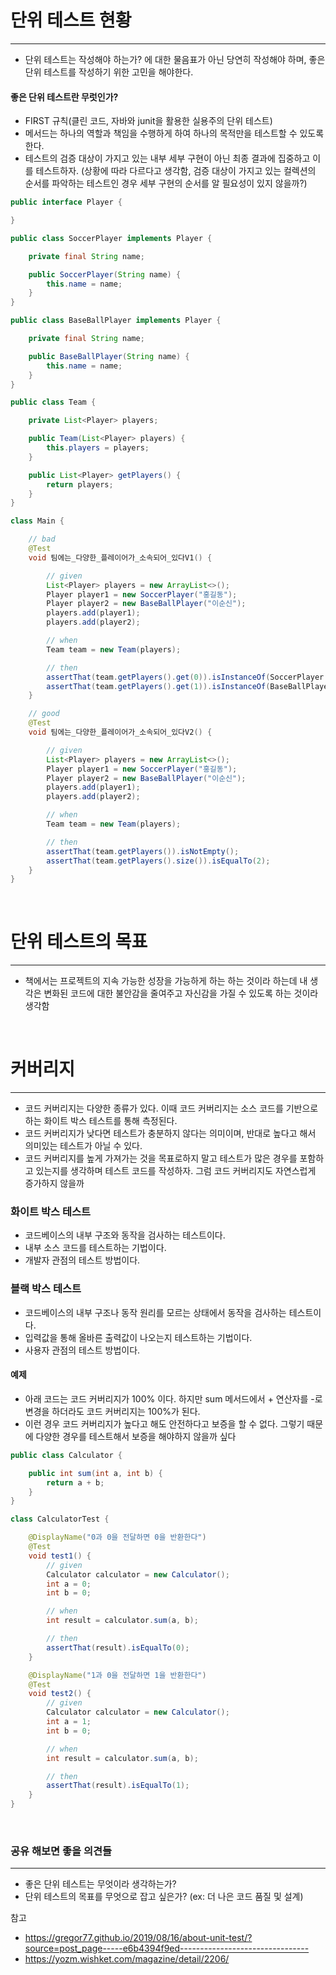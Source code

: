 # 단위 테스트 현황
<hr>

- 단위 테스트는 작성해야 하는가? 에 대한 물음표가 아닌 당연히 작성해야 하며, 좋은 단위 테스트를 작성하기 위한 고민을 해야한다.

#### 좋은 단위 테스트란 무럿인가?

- FIRST 규칙(클린 코드, 자바와 junit을 활용한 실용주의 단위 테스트)
- 메서드는 하나의 역할과 책임을 수행하게 하여 하나의 목적만을 테스트할 수 있도록 한다.
- 테스트의 검증 대상이 가지고 있는 내부 세부 구현이 아닌 최종 결과에 집중하고 이를 테스트하자. (상황에 따라 다르다고 생각함, 검증 대상이 가지고 있는 컬렉션의 순서를 파악하는 테스트인 경우 세부 구현의 순서를 알 필요성이 있지 않을까?)

```java
public interface Player {

}

public class SoccerPlayer implements Player {

    private final String name;

    public SoccerPlayer(String name) {
        this.name = name;
    }
}

public class BaseBallPlayer implements Player {

    private final String name;

    public BaseBallPlayer(String name) {
        this.name = name;
    }
}

public class Team {

    private List<Player> players;

    public Team(List<Player> players) {
        this.players = players;
    }

    public List<Player> getPlayers() {
        return players;
    }
}

class Main {

    // bad
    @Test
    void 팀에는_다양한_플레이어가_소속되어_있다V1() {

        // given
        List<Player> players = new ArrayList<>();
        Player player1 = new SoccerPlayer("홍길동");
        Player player2 = new BaseBallPlayer("이순신");
        players.add(player1);
        players.add(player2);

        // when
        Team team = new Team(players);

        // then
        assertThat(team.getPlayers().get(0)).isInstanceOf(SoccerPlayer.class);
        assertThat(team.getPlayers().get(1)).isInstanceOf(BaseBallPlayer.class);
    }

    // good
    @Test
    void 팀에는_다양한_플레이어가_소속되어_있다V2() {

        // given
        List<Player> players = new ArrayList<>();
        Player player1 = new SoccerPlayer("홍길동");
        Player player2 = new BaseBallPlayer("이순신");
        players.add(player1);
        players.add(player2);

        // when
        Team team = new Team(players);

        // then
        assertThat(team.getPlayers()).isNotEmpty();
        assertThat(team.getPlayers().size()).isEqualTo(2);
    }
}
```
<br>

# 단위 테스트의 목표
<hr>

- 책에서는 프로젝트의 지속 가능한 성장을 가능하게 하는 하는 것이라 하는데 내 생각은 변화된 코드에 대한 불안감을 줄여주고 자신감을 가질 수 있도록 하는 것이라 생각함

<br>

# 커버리지
<hr>

- 코드 커버리지는 다양한 종류가 있다. 이때 코드 커버리지는 소스 코드를 기반으로 하는 화이트 박스 테스트를 통해 측정된다.
- 코드 커버리지가 낮다면 테스트가 충분하지 않다는 의미이며, 반대로 높다고 해서 의미있는 테스트가 아닐 수 있다.
- 코드 커버리지를 높게 가져가는 것을 목표로하지 말고 테스트가 많은 경우를 포함하고 있는지를 생각하며 테스트 코드를 작성하자. 그럼 코드 커버리지도 자연스럽게 증가하지 않을까

### 화이트 박스 테스트

- 코드베이스의 내부 구조와 동작을 검사하는 테스트이다.
- 내부 소스 코드를 테스트하는 기법이다.
- 개발자 관점의 테스트 방법이다.

### 블랙 박스 테스트

- 코드베이스의 내부 구조나 동작 원리를 모르는 상태에서 동작을 검사하는 테스트이다.
- 입력값을 통해 올바른 출력값이 나오는지 테스트하는 기법이다.
- 사용자 관점의 테스트 방법이다.

#### 예제

- 아래 코드는 코드 커버리지가 100% 이다. 하지만 sum 메서드에서 + 연산자를 -로 변경을 하더라도 코드 커버리지는 100%가 된다.
- 이런 경우 코드 커버리지가 높다고 해도 안전하다고 보증을 할 수 없다. 그렇기 때문에 다양한 경우를 테스트해서 보증을 해야하지 않을까 싶다
```java
public class Calculator {

    public int sum(int a, int b) {
        return a + b;
    }
}

class CalculatorTest {

    @DisplayName("0과 0을 전달하면 0을 반환한다")
    @Test
    void test1() {
        // given
        Calculator calculator = new Calculator();
        int a = 0;
        int b = 0;

        // when
        int result = calculator.sum(a, b);

        // then
        assertThat(result).isEqualTo(0);
    }

    @DisplayName("1과 0을 전달하면 1을 반환한다")
    @Test
    void test2() {
        // given
        Calculator calculator = new Calculator();
        int a = 1;
        int b = 0;

        // when
        int result = calculator.sum(a, b);

        // then
        assertThat(result).isEqualTo(1);
    }
}
```


<br>

### 공유 해보면 좋을 의견들
<hr>

- 좋은 단위 테스트는 무엇이라 생각하는가?
- 단위 테스트의 목표를 무엇으로 잡고 싶은가? (ex: 더 나은 코드 품질 및 설계)



참고
- https://gregor77.github.io/2019/08/16/about-unit-test/?source=post_page-----e6b4394f9ed--------------------------------
- https://yozm.wishket.com/magazine/detail/2206/